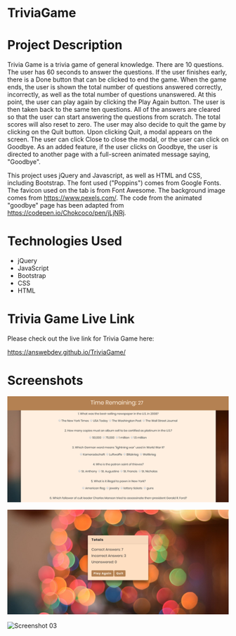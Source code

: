 # TriviaGame

# Project Description

Trivia Game is a trivia game of general knowledge. There are 10 questions. The user has 60 seconds to answer the questions. If the user finishes early, there is a Done button that can be clicked to end the game. When the game ends, the user is shown the total number of questions answered correctly, incorrectly, as well as the total number of questions unanswered. At this point, the user can play again by clicking the Play Again button. The user is then taken back to the same ten questions. All of the answers are cleared so that the user can start answering the questions from scratch. The total scores will also reset to zero. The user may also decide to quit the game by clicking on the Quit button. Upon clicking Quit, a modal appears on the screen. The user can click Close to close the modal, or the user can click on Goodbye. As an added feature, if the user clicks on Goodbye, the user is directed to another page with a full-screen animated message saying, "Goodbye".

This project uses jQuery and Javascript, as well as HTML and CSS, including Bootstrap. The font used ("Poppins") comes from Google Fonts. The favicon used on the tab is from Font Awesome. The background image comes from https://www.pexels.com/. The code from the animated "goodbye" page has been adapted from https://codepen.io/Chokcoco/pen/jLjNRj.

# Technologies Used

* jQuery
* JavaScript
* Bootstrap
* CSS
* HTML

# Trivia Game Live Link

Please check out the live link for Trivia Game here:

https://answebdev.github.io/TriviaGame/

# Screenshots

![Screenshot 01](screenshots/triviaGame-screenshot-01.png "Trivia Questions")

![Screenshot 02](screenshots/triviaGame-screenshot-02.jpg "Scoreboard")

![Screenshot 03](screenshots/triviaGameDemo.gif "Demo")
